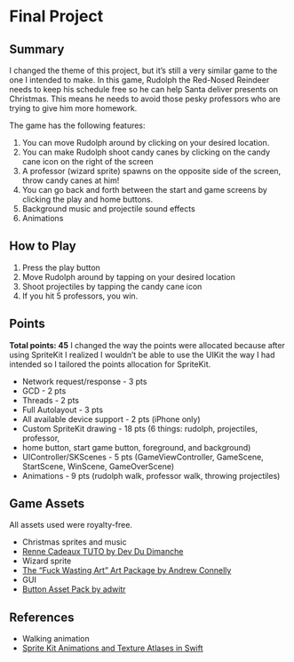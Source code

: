 # Final Project
## Summary
I changed the theme of this project, but it’s still a very similar game to the one I intended to make. In this game, Rudolph the Red-Nosed Reindeer needs to keep his schedule free so he can help Santa deliver presents on Christmas. This means he needs to avoid those pesky professors who are trying to give him more homework.

The game has the following features:

1. You can move Rudolph around by clicking on your desired location.
2. You can make Rudolph shoot candy canes by clicking on the candy cane icon on the right of the screen
3. A professor (wizard sprite) spawns on the opposite side of the screen, throw candy canes at him!
4. You can go back and forth between the start and game screens by clicking the play and home buttons.
5. Background music and projectile sound effects
6. Animations

## How to Play
1. Press the play button
2. Move Rudolph around by tapping on your desired location
3. Shoot projectiles by tapping the candy cane icon
4. If you hit 5 professors, you win.

## Points
**Total points: 45**
I changed the way the points were allocated because after using SpriteKit I realized I wouldn’t be able to use the UIKit the way I had intended so I tailored the points allocation for SpriteKit.

* Network request/response - 3 pts
* GCD - 2 pts
* Threads - 2 pts
* Full Autolayout - 3 pts
* All available device support - 2 pts (iPhone only)
* Custom SpriteKit drawing - 18 pts (6 things: rudolph, projectiles, professor,
* home button, start game button, foreground, and background)
* UIController/SKScenes - 5 pts (GameViewController, GameScene, StartScene, WinScene, GameOverScene)
* Animations - 9 pts (rudolph walk, professor walk, throwing projectiles)

## Game Assets
All assets used were royalty-free.

* Christmas sprites and music
* [Renne Cadeaux TUTO by Dev Du Dimanche](https://developpeusedudimanche.itch.io/renne-cadeau-tuto)
* Wizard sprite
* [The “Fuck Wasting Art” Art Package by Andrew Connelly](https://cog_software.itch.io/fwa-artpackage)
* GUI
* [Button Asset Pack by adwitr](https://adwitr.itch.io/button-asset-pack)

## References
* Walking animation
* [Sprite Kit Animations and Texture Atlases in Swift](https://www.raywenderlich.com/89222/sprite-kit-animations-texture-atlases-swift)

